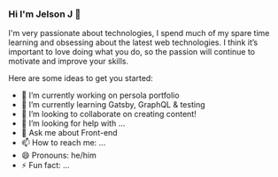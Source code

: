 ### Hi I'm Jelson J :punch:

I'm very passionate about technologies, I spend much of my spare time learning and obsessing about the latest web technologies. I think it’s important to love doing what you do, so the passion will continue to motivate and improve your skills.


Here are some ideas to get you started:

- 🔭 I’m currently working on persola portfolio
- 🌱 I’m currently learning Gatsby, GraphQL & testing
- 👯 I’m looking to collaborate on creating content!
- 🤔 I’m looking for help with ...
- 💬 Ask me about Front-end
- 📫 How to reach me: ...
- 😄 Pronouns: he/him
- ⚡ Fun fact: ...

